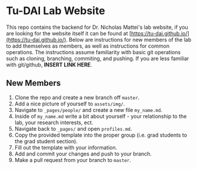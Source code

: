 # Tu-DAI Lab Website

This repo contains the backend for Dr. Nicholas Mattei's lab website, if you are looking for the website itself it can be found at [https://tu-dai.github.io/](https://tu-dai.github.io/). Below are instructions for new members of the lab to add themselves as members, as well as instructions for common operations. The instructions assume familiarity with basic git operations such as cloning, branching, commiting, and pushing. If you are less familiar with git/github, **INSERT LINK HERE**.

## New Members

1. Clone the repo and create a new branch off `master`.
2. Add a nice picture of yourself to `assets/img/`.
3. Navigate to `_pages/people/` and create a new file `my_name.md`.
4. Inside of `my_name.md` write a bit about yourself - your relationship to the lab, your research interests, ect.
5. Navigate back to `_pages/` and open `profiles.md`.
6. Copy the provided template into the proper group (i.e. grad students to the grad student section).
7. Fill out the template with your information.
8. Add and commit your changes and push to your branch.
9. Make a pull request from your branch to `master`.

